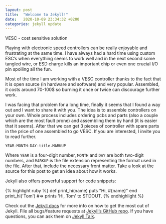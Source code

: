 ```yaml
---
layout: post
title:  "Welcome to Jekyll!"
date:   2020-10-09 23:34:32 +0200
categories: jekyll update
---
```

VESC - cost sensitive solution

Playing with electronic speed controllers can be really enjoyable and frustrating at the same time. I have always had a hard time using custom ESC’s when everything seems to work well and in the next second some tangled wire, or ESD charge kills an important chip or even one crucial I/O pin spoiling all the fun.

Most of the time I am working with a VESC controller thanks to the fact that it is open source (in hardware and software) and very popular. Assembled, it costs around 70-100$ so burning it once or twice can discourage further work.

I was facing that problem for a long time, finally it seems that I found a way out and I want to share it with you. The idea is to assemble controllers on your own. Whole process includes ordering pcbs and parts (also a couple which are the most fault prone) and assembling them by hand (it is easier that it seems). After that we can get 3 pieces of controller with spare parts in the price of one assembled to go VESC. If you are interested, I invite you to read further.


`YEAR-MONTH-DAY-title.MARKUP`

Where `YEAR` is a four-digit number, `MONTH` and `DAY` are both two-digit numbers, and `MARKUP` is the file extension representing the format used in the file. After that, include the necessary front matter. Take a look at the source for this post to get an idea about how it works.

Jekyll also offers powerful support for code snippets:

{% highlight ruby %}
def print_hi(name)
  puts "Hi, #{name}"
end
print_hi('Tom')
#=> prints 'Hi, Tom' to STDOUT.
{% endhighlight %}

Check out the [Jekyll docs][jekyll-docs] for more info on how to get the most out of Jekyll. File all bugs/feature requests at [Jekyll’s GitHub repo][jekyll-gh]. If you have questions, you can ask them on [Jekyll Talk][jekyll-talk].

[jekyll-docs]: https://jekyllrb.com/docs/home
[jekyll-gh]:   https://github.com/jekyll/jekyll
[jekyll-talk]: https://talk.jekyllrb.com/
